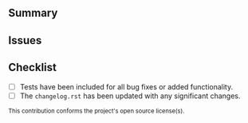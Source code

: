 ## Summary

<!-- Describe these changes -->

## Issues

<!-- Link the issues this change resolves (if any) -->

## Checklist

-   [ ] Tests have been included for all bug fixes or added functionality.
-   [ ] The `changelog.rst` has been updated with any significant changes.

<sub>This contribution conforms the project's open source license(s).</sub>
